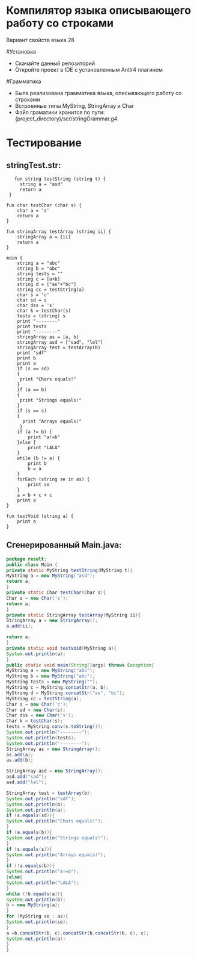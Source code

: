 # Компилятор языка описывающего работу со строками

Вариант свойств языка 28

#Установка
  - Скачайте данный репозиторий
  - Откройте проект в IDE c установленным Antlr4 плагином

#Грамматика
 - Была реализована грамматика языка, описывающего работу со строками
 - Встроенные типы MyString, StringArray и Char
 - Файл граматики хранится по пути: (project_directory)/scr/stringGrammar.g4

# Тестирование

## stringTest.str: 
```
   fun string testString (string t) {
     string a = "asd"
     return a
 }

fun char testChar (char s) {
    char a = 's'
    return a
}

fun stringArray testArray (string ii) {
    stringArray a = [ii]
    return a
}

main {
    string a = "abc"
    string b = "abc"
    string tests = ""
    string c = [a+b]
    string d = ["as"+"bc"]
    string cc = testString(a)
    char s = 'c'
    char sd = s
    char dss = 's'
    char k = testChar(s)
    tests = (string) s
    print "--------"
    print tests
    print "--------"
    stringArray as = [a, b]
    stringArray asd = ["sad", "lel"]
    stringArray test = testArray(b)
    print "sdf"
    print b
    print a
    if (s == sd)
    {
     print "Chars equals!"
    }
    if (a == b)
    {
     print "Strings equals!"
    }
    if (s == s)
    {
      print "Arrays equals!"
     }
    if (a != b) {
        print "a!=b"
    }else {
        print "LALA"
    }
    while (b != a) {
        print b
        b = a
    }
    forEach (string se in as) {
        print se
    }
    a = b + c + c
    print a
}

fun testVoid (string a) {
    print a
}

```
## Сгенерированный Main.java: 
```java
package result;
public class Main {
private static MyString testString(MyString t){
MyString a = new MyString("asd");
return a;
}
private static Char testChar(Char s){
Char a = new Char('s');
return a;
}
private static StringArray testArray(MyString ii){
StringArray a = new StringArray();
a.add(ii);

return a;
}
private static void testVoid(MyString a){
System.out.println(a);
}
public static void main(String[]args) throws Exception{
MyString a = new MyString("abc");
MyString b = new MyString("abc");
MyString tests = new MyString("");
MyString c = MyString.concatStr(a, b);
MyString d = MyString.concatStr("as", "bc");
MyString cc = testString(a);
Char s = new Char('c');
Char sd = new Char(s);
Char dss = new Char('s');
Char k = testChar(s);
tests = MyString.conv(s.toString());
System.out.println("--------");
System.out.println(tests);
System.out.println("--------");
StringArray as = new StringArray();
as.add(a);
as.add(b);

StringArray asd = new StringArray();
asd.add("sad");
asd.add("lel");

StringArray test = testArray(b);
System.out.println("sdf");
System.out.println(b);
System.out.println(a);
if (s.equals(sd)){
System.out.println("Chars equals!");
}
if (a.equals(b)){
System.out.println("Strings equals!");
}
if (s.equals(s)){
System.out.println("Arrays equals!");
}
if (!a.equals(b)){
System.out.println("a!=b");
}else{
System.out.println("LALA");
}
while (!b.equals(a)){
System.out.println(b);
b = new MyString(a);
}
for (MyString se : as){
System.out.println(se);
}
a =b.concatStr(b, c).concatStr(b.concatStr(b, c), c);
System.out.println(a);
}
}


```
